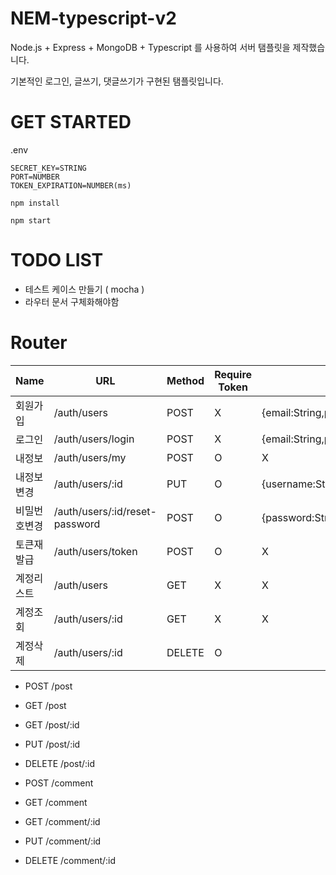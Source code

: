 # NEM-typescript-v2

Node.js + Express + MongoDB + Typescript 를 사용하여 서버 탬플릿을 제작했습니다.

기본적인 로그인, 글쓰기, 댓글쓰기가 구현된 탬플릿입니다.

# GET STARTED

.env

```
SECRET_KEY=STRING
PORT=NUMBER
TOKEN_EXPIRATION=NUMBER(ms)
```

```
npm install
```

```
npm start
```

# TODO LIST

-   테스트 케이스 만들기 ( mocha )
-   라우터 문서 구체화해야함

# Router

| Name         | URL                            | Method | Require Token | Request                                        | Response                          |
| ------------ | ------------------------------ | ------ | ------------- | ---------------------------------------------- | --------------------------------- |
| 회원가입     | /auth/users                    | POST   | X             | {email:String,password:String,username:String} | {result: true}                    |
| 로그인       | /auth/users/login              | POST   | X             | {email:String,password:String}                 | {result: true,data:"TOKEN"}       |
| 내정보       | /auth/users/my                 | POST   | O             | X                                              | {result:true,data:"USER_DATA"}    |
| 내정보변경   | /auth/users/:id                | PUT    | O             | {username:String}                              | {result:true}                     |
| 비밀번호변경 | /auth/users/:id/reset-password | POST   | O             | {password:String}                              | {result:true}                     |
| 토큰재발급   | /auth/users/token              | POST   | O             | X                                              | {result: true,data:"TOKEN"}       |
| 계정리스트   | /auth/users                    | GET    | X             | X                                              | {result: true,data:["USER DATA"]} |
| 계정조회     | /auth/users/:id                | GET    | X             | X                                              | {result: true,data:"USER DATA"}   |
| 계정삭제     | /auth/users/:id                | DELETE | O             |                                                | {result: true}                    |

-   POST /post
-   GET /post
-   GET /post/:id
-   PUT /post/:id
-   DELETE /post/:id

-   POST /comment
-   GET /comment
-   GET /comment/:id
-   PUT /comment/:id
-   DELETE /comment/:id
